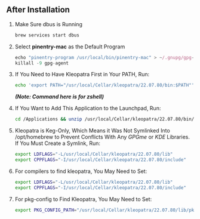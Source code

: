 ## After Installation

1. Make Sure dbus is Running
   ```sh
   brew services start dbus
   ```	
	
2. Select <strong>pinentry-mac</strong> as the Default Program
   ```js
   echo "pinentry-program /usr/local/bin/pinentry-mac" > ~/.gnupg/gpg-agent.conf 
   killall -9 gpg-agent
   ```
	
3. If You Need to Have Kleopatra First in Your PATH, Run:
   ```sh
   echo 'export PATH="/usr/local/Cellar/kleopatra/22.07.80/bin:$PATH"' >> ~/.zshrc
   ```
    ***(Note: Command here is for zshell)***
	
4. If You Want to Add This Application to the Launchpad, Run:
   ```sh
   cd /Applications && unzip /usr/local/Cellar/kleopatra/22.07.80/bin/app.zip
   ```
	
5. Kleopatra is Keg-Only, Which Means it Was Not Symlinked Into /opt/homebrew to Prevent Conflicts With Any *GPGme* or *KDE* Libraries. If You Must Create a Symlink, Run:
   ```sh
   export LDFLAGS="-L/usr/local/Cellar/kleopatra/22.07.80/lib"
   export CPPFLAGS="-I/usr/local/Cellar/kleopatra/22.07.80/include"
   ```
	
6. For compilers to find kleopatra, You May Need to Set:
   ```sh
   export LDFLAGS="-L/usr/local/Cellar/kleopatra/22.07.80/lib"
   export CPPFLAGS="-I/usr/local/Cellar/kleopatra/22.07.80/include"
   ```
	
7. For pkg-config to Find Kleopatra, You May Need to Set:
   ```sh
   export PKG_CONFIG_PATH="/usr/local/Cellar/kleopatra/22.07.80/lib/pkgconfig"
   ```
